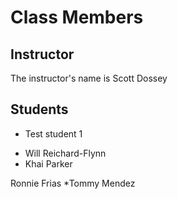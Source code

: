 # Class Members

## Instructor

The instructor's name is Scott Dossey

## Students

- Test student 1

* Will Reichard-Flynn
* Khai Parker 

Ronnie Frias
\*Tommy Mendez
